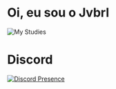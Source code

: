 <h1>Oi, eu sou o Jvbrl</h1>

<img src="https://skills.thijs.gg/icons?i=js,html,css,php,git,mysql,nodejs" alt="My Studies" />

<h1>Discord</h1>

[![Discord Presence](https://lanyard.cnrad.dev/api/435234685782589461)](https://discord.com/users/435234685782589461)

